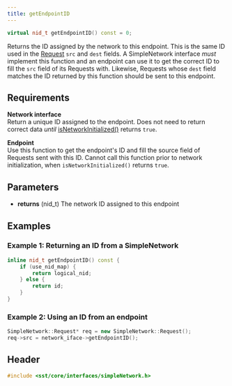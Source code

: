 ```yaml
---
title: getEndpointID
---
```


```cpp
virtual nid_t getEndpointID() const = 0;
```

Returns the ID assigned by the network to this endpoint. This is the same ID used in the [Request](Request) `src` and `dest` fields. A SimpleNetwork interface *must* implement this function and an endpoint can use it to get the correct ID to fill the `src` field of its Requests with. Likewise, Requests whose `dest` field matches the ID returned by this function should be sent to this endpoint.

## Requirements

**Network interface** &nbsp;  
Return a unique ID assigned to the endpoint. Does not need to return correct data *until* [isNetworkInitialized()](isNetworkInitialized) returns `true`.

**Endpoint** &nbsp;  
Use this function to get the endpoint's ID and fill the source field of Requests sent with this ID. Cannot call this function prior to network initialization, when `isNetworkInitialized()` returns `true`.


## Parameters
* **returns** (nid_t) The network ID assigned to this endpoint


## Examples

### Example 1: Returning an ID from a SimpleNetwork
<!--- SOURCE_CODE: sst-elements/src/sst/elements/merlin/interfaces/linkControl.h --->
```cpp title="Excerpt from sst-elements/src/sst/elements/merlin/interfaces/linkControl.h"
inline nid_t getEndpointID() const {
    if (use_nid_map) {
        return logical_nid;
    } else {
        return id;
    }
}
```

### Example 2: Using an ID from an endpoint
```cpp
SimpleNetwork::Request* req = new SimpleNetwork::Request();
req->src = network_iface->getEndpointID();
```

## Header
```cpp
#include <sst/core/interfaces/simpleNetwork.h>
```